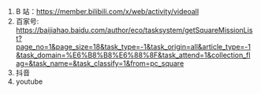 1. B 站：https://member.bilibili.com/x/web/activity/videoall
2. 百家号: https://baijiahao.baidu.com/author/eco/tasksystem/getSquareMissionList?page_no=1&page_size=18&task_type=-1&task_origin=all&article_type=-1&task_domain=%E6%B8%B8%E6%88%8F&task_attend=1&collection_flag=&task_name=&task_classify=1&from=pc_square
3. 抖音
4. youtube






